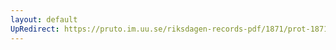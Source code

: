```yaml
---
layout: default
UpRedirect: https://pruto.im.uu.se/riksdagen-records-pdf/1871/prot-1871--ak--329/prot-1871--ak--329_010.pdf
---
```

